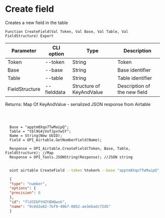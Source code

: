 ﻿---
sidebar_position: 1
---

# Create field
 Creates a new field in the table



`Function CreateField(Val Token, Val Base, Val Table, Val FieldStructure) Export`

  | Parameter | CLI option | Type | Description |
  |-|-|-|-|
  | Token | --token | String | Token |
  | Base | --base | String | Base identifier |
  | Table | --table | String | Table identifier |
  | FieldStructure | --fielddata | Structure of KeyAndValue | Description of the new field |

  
  Returns:  Map Of KeyAndValue - serialized JSON response from Airtable

<br/>




```bsl title="Code example"
  
  Base = "apptm8Xqo7TwMaipQ";
  Table = "tbl9G4jVoTJpxYwSY";
  Name = String(New UUID);
  Field = OPI_Airtable.GetNumberField(Name);
  
  Response = OPI_Airtable.CreateField(Token, Base, Table, FieldStructure); //Map
  Response = OPI_Tools.JSONString(Response); //JSON string
```



```sh title="CLI command example"
    
  oint airtable CreateField --token %token% --base "apptm8Xqo7TwMaipQ" --table "tbl9G4jVoTJpxYwSY" --fielddata %fielddata%

```

```json title="Result"
  {
  "type": "number",
  "options": {
  "precision": 0
  },
  "id": "fld3IbFtHZtBHQwsk",
  "name": "9c0d2a82-7bf9-40b7-8052-ae3ebadc72d5"
  }

```
